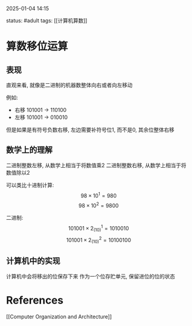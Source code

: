 2025-01-04    14:15

status: #adult 
tags: [[计算机算数]]


# 算数移位运算

## 表现

直观来看, 就像是二进制的机器数整体向右或者向左移动

例如: 
- 右移
	101001 -> 110100
- 左移
	101001 -> 010010

但是如果是有符号负数右移, 左边需要补符号位1, 而不是0, 其余位整体右移
## 数学上的理解

二进制整数左移, 从数学上相当于将数值乘2
二进制整数右移, 从数学上相当于将数值除以2

可以类比十进制计算: 
$$98\times10^{1}=980$$
$$98\times10^{2}=9800$$

二进制: 
$$101001\times2^{1}_{(10)} = 1010010$$
$$101001\times2^{2}_{(10)}=10100100$$

## 计算机中的实现

计算机中会将移出的位保存下来
作为一个位存贮单元, 保留进位的位的状态



# References

[[Computer Organization and Architecture]]